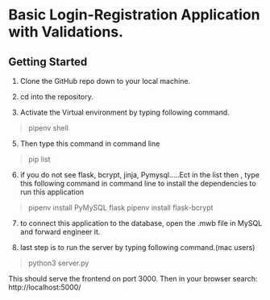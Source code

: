 # Basic Login-Registration Application with Validations.

## Getting Started

1. Clone the GitHub repo down to your local machine.

2. cd into the repository.

3. Activate the Virtual environment by typing following command.

> pipenv shell 

5. Then type this command in command line

> pip list

6. if you do not see flask, bcrypt, jinja, Pymysql.....Ect in the list then , type this following command in command line to install the dependencies to run this application

> pipenv install PyMySQL flask
> pipenv install flask-bcrypt

7. to connect this application to the database, open the .mwb file in MySQL and forward engineer it.

8. last step is to run the server by typing following command.(mac users)

> python3 server.py

This should serve the frontend on port 3000. 
Then in your browser search: http://localhost:5000/
